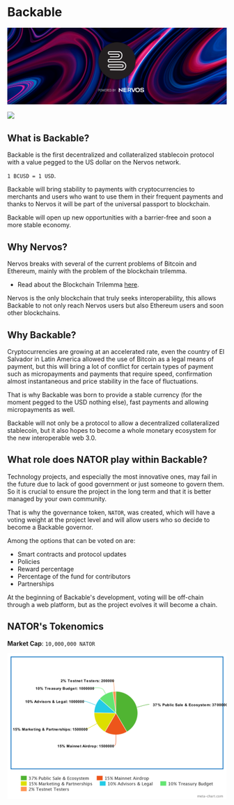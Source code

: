 # Backable

<p align="center"><img src="./assets/readme-header.png" alt="Verge Source Code"></p>
<p>
  <img src="https://img.shields.io/badge/license-MIT-blue.svg">
</p>


## What is Backable?
Backable is the first decentralized and collateralized stablecoin protocol with a value pegged to the US dollar on the Nervos network.

`1 BCUSD = 1 USD`.

Backable will bring stability to payments with cryptocurrencies to merchants and users who want to use them in their frequent payments and thanks to Nervos it will be part of the universal passport to blockchain.


Backable will open up new opportunities with a barrier-free and soon a more stable economy.

## Why Nervos?
Nervos breaks with several of the current problems of Bitcoin and Ethereum, mainly with the problem of the blockchain trilemma.

- Read about the Blockchain Trilemma [here](https://coinmarketcap.com/alexandria/glossary/blockchain-trilemma).

Nervos is the only blockchain that truly seeks interoperability, this allows Backable to not only reach Nervos users but also Ethereum users and soon other blockchains.

## Why Backable?

Cryptocurrencies are growing at an accelerated rate, even the country of El Salvador in Latin America allowed the use of Bitcoin as a legal means of payment, but this will bring a lot of conflict for certain types of payment such as micropayments and payments that require speed, confirmation almost instantaneous and price stability in the face of fluctuations.

That is why Backable was born to provide a stable currency (for the moment pegged to the USD nothing else), fast payments and allowing micropayments as well.

Backable will not only be a protocol to allow a decentralized collateralized stablecoin, but it also hopes to become a whole monetary ecosystem for the new interoperable web 3.0.

## What role does NATOR play within Backable?

Technology projects, and especially the most innovative ones, may fail in the future due to lack of good government or just someone to govern them. So it is crucial to ensure the project in the long term and that it is better managed by your own community.

That is why the governance token, `NATOR`, was created, which will have a voting weight at the project level and will allow users who so decide to become a Backable governor.

Among the options that can be voted on are:

- Smart contracts and protocol updates
- Policies
- Reward percentage
- Percentage of the fund for contributors
- Partnerships

At the beginning of Backable's development, voting will be off-chain through a web platform, but as the project evolves it will become a chain.

## NATOR's Tokenomics

**Market Cap**: `10,000,000 NATOR`

![nator-tokenomics](./assets/nator-tokenomics.png)
